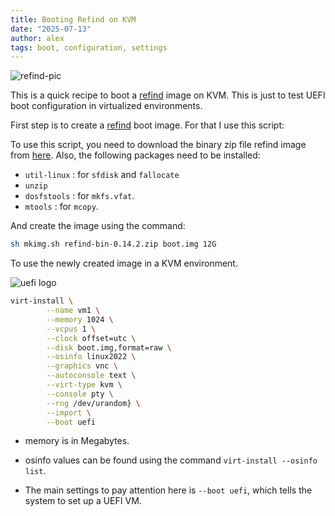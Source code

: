 ```yaml
---
title: Booting Refind on KVM
date: "2025-07-13"
author: alex
tags: boot, configuration, settings
---
```

![refind-pic]({static}/images/2025/lnxboot/refind-sm.png)



This is a quick recipe to boot a [refind][rf] image on KVM.  This is just to test UEFI boot
configuration in virtualized environments.

First step is to create a [refind][rf] boot image.  For that I use this script:

<script src="https://tortugalabs.github.io/embed-like-gist/embed.js?style=github&showBorder=on&showLineNumbers=on&showFileMeta=on&showCopy=on&fetchFromJsDelivr=off&target=https://github.com/alejandroliu/0ink.net/blob/main/snippets/2025/mkimg.sh"></script>

To use this script, you need to download the binary zip file refind image from [here][dl].
Also, the following packages need to be installed:

- `util-linux` : for `sfdisk` and `fallocate`
- `unzip`
- `dosfstools` : for `mkfs.vfat`.
- `mtools` : for `mcopy`.

And create the image using the command:

```bash
sh mkimg.sh refind-bin-0.14.2.zip boot.img 12G
```

To use the newly created image in a KVM environment.

![uefi logo]({static}/images/2024/uefi_forum.png)


```bash
virt-install \
        --name vm1 \
        --memory 1024 \
        --vcpus 1 \
        --clock offset=utc \
        --disk boot.img,format=raw \
        --osinfo linux2022 \
        --graphics vnc \
        --autoconsole text \
        --virt-type kvm \
        --console pty \
        --rng /dev/urandom} \
        --import \
        --boot uefi
```

- memory is in Megabytes.
- osinfo values can be found using the command `virt-install --osinfo list`.
- The main settings to pay attention here is `--boot uefi`, which tells the system
  to set up a UEFI VM.


  [rf]: https://www.rodsbooks.com/refind/
  [dl]: https://www.rodsbooks.com/refind/getting.html
